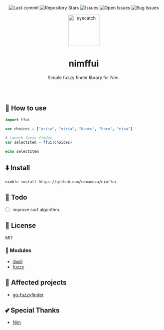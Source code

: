 <div align="center">

![Last commit](https://img.shields.io/github/last-commit/Comamoca/nimffui?style=flat-square)
![Repository Stars](https://img.shields.io/github/stars/Comamoca/nimffui?style=flat-square)
![Issues](https://img.shields.io/github/issues/Comamoca/nimffui?style=flat-square)
![Open Issues](https://img.shields.io/github/issues-raw/Comamoca/nimffui?style=flat-square)
![Bug Issues](https://img.shields.io/github/issues/Comamoca/nimffui/bug?style=flat-square)

<img src="https://emoji2svg.deno.dev/api/🦊" alt="eyecatch" height="100">

# nimffui

Simple fuzzy finder library for Nim.

<br>
<br>


</div>

<div align="center">

</div>

## 🚀 How to use

```nim
import ffui

var choices = ["arisu", "miria", "kaoru", "haru", "nina"]

# Launch fuzzy finder.
var selectItem = ffui(choices)

echo selectItem
```

## ⬇️  Install

```sh
nimble install https://github.com/comamoca/nimffui
```

## 📝 Todo

- [ ] improve sort algorithm.

## 📜 License

MIT

### 🧩 Modules

- [illwill](https://github.com/johnnovak/illwill)
- [fuzzy](https://github.com/pigmej/fuzzy)

## 👏 Affected projects

- [go-fuzzyfinder](https://github.com/ktr0731/go-fuzzyfinder)

## 💕 Special Thanks

- [Nim](https://nim-lang.org)
